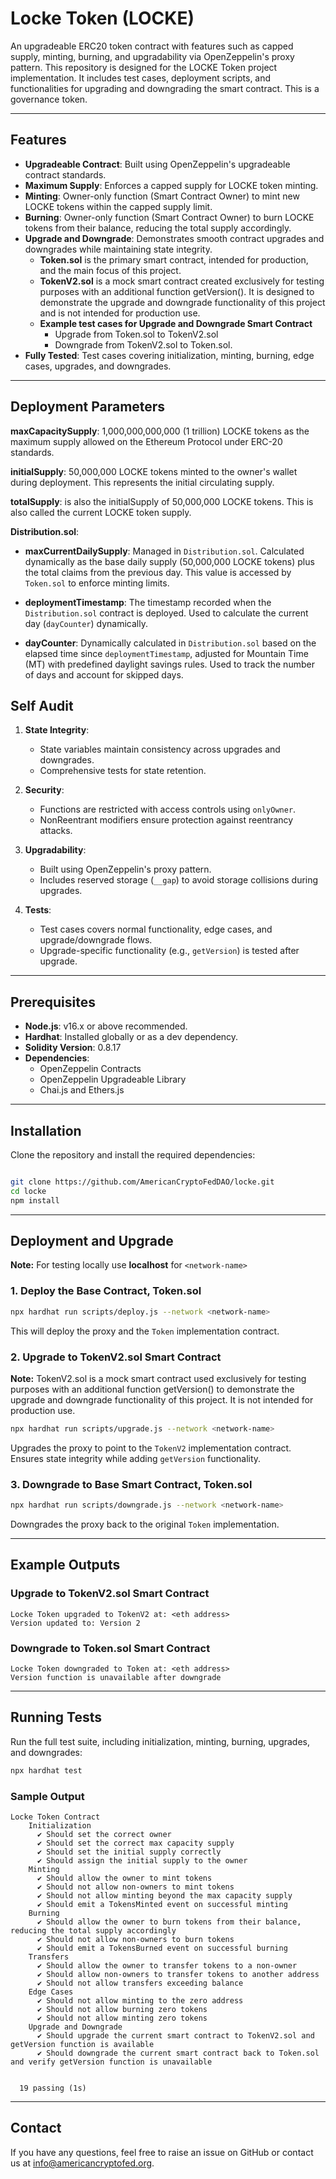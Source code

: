 # Locke Token (LOCKE)

An upgradeable ERC20 token contract with features such as capped supply, minting, burning, and upgradability via OpenZeppelin's proxy pattern. This repository is designed for the LOCKE Token project implementation. It includes test cases, deployment scripts, and functionalities for upgrading and downgrading the smart contract. This is a governance token.

---

## Features

- **Upgradeable Contract**: Built using OpenZeppelin's upgradeable contract standards.
- **Maximum Supply**: Enforces a capped supply for LOCKE token minting.
- **Minting**: Owner-only function (Smart Contract Owner) to mint new LOCKE tokens within the capped supply limit.
- **Burning**: Owner-only function (Smart Contract Owner) to burn LOCKE tokens from their balance, reducing the total supply accordingly.
- **Upgrade and Downgrade**: Demonstrates smooth contract upgrades and downgrades while maintaining state integrity.
   - **Token.sol** is the primary smart contract, intended for production, and the main focus of this project.
   - **TokenV2.sol** is a mock smart contract created exclusively for testing purposes with an additional function getVersion(). It is designed to demonstrate the upgrade and downgrade functionality of this project and is not intended for production use.
   - **Example test cases for Upgrade and Downgrade Smart Contract**
      - Upgrade from Token.sol to TokenV2.sol
      - Downgrade from TokenV2.sol to Token.sol.
- **Fully Tested**:  Test cases covering initialization, minting, burning, edge cases, upgrades, and downgrades.

---

## Deployment Parameters

**maxCapacitySupply**: 1,000,000,000,000 (1 trillion) LOCKE tokens as the maximum supply allowed on the Ethereum Protocol under ERC-20 standards.

**initialSupply**: 50,000,000 LOCKE tokens minted to the owner's wallet during deployment. This represents the initial circulating supply.

**totalSupply**: is also the initialSupply of 50,000,000 LOCKE tokens. This is also called the current LOCKE token supply.

**Distribution.sol**:

- **maxCurrentDailySupply**: Managed in `Distribution.sol`. Calculated dynamically as the base daily supply (50,000,000 LOCKE tokens) plus the total claims from the previous day. This value is accessed by `Token.sol` to enforce minting limits.

- **deploymentTimestamp**: The timestamp recorded when the `Distribution.sol` contract is deployed. Used to calculate the current day (`dayCounter`) dynamically.

- **dayCounter**: Dynamically calculated in `Distribution.sol` based on the elapsed time since `deploymentTimestamp`, adjusted for Mountain Time (MT) with predefined daylight savings rules. Used to track the number of days and account for skipped days.

## Self Audit

1. **State Integrity**:
   - State variables maintain consistency across upgrades and downgrades.
   - Comprehensive tests for state retention.

2. **Security**:
   - Functions are restricted with access controls using `onlyOwner`.
   - NonReentrant modifiers ensure protection against reentrancy attacks.

3. **Upgradability**:
   - Built using OpenZeppelin's proxy pattern.
   - Includes reserved storage (`__gap`) to avoid storage collisions during upgrades.

4. **Tests**:
   - Test cases covers normal functionality, edge cases, and upgrade/downgrade flows.
   - Upgrade-specific functionality (e.g., `getVersion`) is tested after upgrade.

---

## Prerequisites

- **Node.js**: v16.x or above recommended.
- **Hardhat**: Installed globally or as a dev dependency.
- **Solidity Version**: 0.8.17
- **Dependencies**:
  - OpenZeppelin Contracts
  - OpenZeppelin Upgradeable Library
  - Chai.js and Ethers.js

---

## Installation

Clone the repository and install the required dependencies:

```bash

git clone https://github.com/AmericanCryptoFedDAO/locke.git
cd locke
npm install
```

---

## Deployment and Upgrade

**Note:** For testing locally use **localhost** for `<network-name>`

### 1. **Deploy the Base Contract, Token.sol**

```bash
npx hardhat run scripts/deploy.js --network <network-name>
```

This will deploy the proxy and the `Token` implementation contract.

### 2. **Upgrade to TokenV2.sol Smart Contract**

**Note:** TokenV2.sol is a mock smart contract used exclusively for testing purposes with an additional function getVersion() to demonstrate the upgrade and downgrade functionality of this project. It is not intended for production use.

```bash
npx hardhat run scripts/upgrade.js --network <network-name>
```

Upgrades the proxy to point to the `TokenV2` implementation contract. Ensures state integrity while adding `getVersion` functionality.

### 3. **Downgrade to Base Smart Contract, Token.sol**

```bash
npx hardhat run scripts/downgrade.js --network <network-name>
```

Downgrades the proxy back to the original `Token` implementation.

---

## Example Outputs

### Upgrade to TokenV2.sol Smart Contract

```
Locke Token upgraded to TokenV2 at: <eth address>
Version updated to: Version 2
```

### Downgrade to Token.sol Smart Contract

```
Locke Token downgraded to Token at: <eth address>
Version function is unavailable after downgrade
```

---

## Running Tests

Run the full test suite, including initialization, minting, burning, upgrades, and downgrades:

```bash
npx hardhat test
```

### Sample Output

```
Locke Token Contract
    Initialization
      ✔ Should set the correct owner
      ✔ Should set the correct max capacity supply
      ✔ Should set the initial supply correctly
      ✔ Should assign the initial supply to the owner
    Minting
      ✔ Should allow the owner to mint tokens
      ✔ Should not allow non-owners to mint tokens
      ✔ Should not allow minting beyond the max capacity supply
      ✔ Should emit a TokensMinted event on successful minting
    Burning
      ✔ Should allow the owner to burn tokens from their balance, reducing the total supply accordingly
      ✔ Should not allow non-owners to burn tokens
      ✔ Should emit a TokensBurned event on successful burning
    Transfers
      ✔ Should allow the owner to transfer tokens to a non-owner
      ✔ Should allow non-owners to transfer tokens to another address
      ✔ Should not allow transfers exceeding balance
    Edge Cases
      ✔ Should not allow minting to the zero address
      ✔ Should not allow burning zero tokens
      ✔ Should not allow minting zero tokens
    Upgrade and Downgrade
      ✔ Should upgrade the current smart contract to TokenV2.sol and getVersion function is available
      ✔ Should downgrade the current smart contract back to Token.sol and verify getVersion function is unavailable


  19 passing (1s)

```

---

## Contact

If you have any questions, feel free to raise an issue on GitHub or contact us at info@americancryptofed.org.
